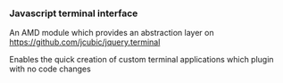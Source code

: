 ### Javascript terminal interface

An AMD module which provides an abstraction layer on https://github.com/jcubic/jquery.terminal

Enables the quick creation of custom terminal applications which plugin with no code changes